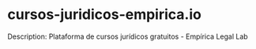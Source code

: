 # cursos-juridicos-empirica.io
   Description: Plataforma de cursos jurídicos gratuitos - Empírica Legal Lab
